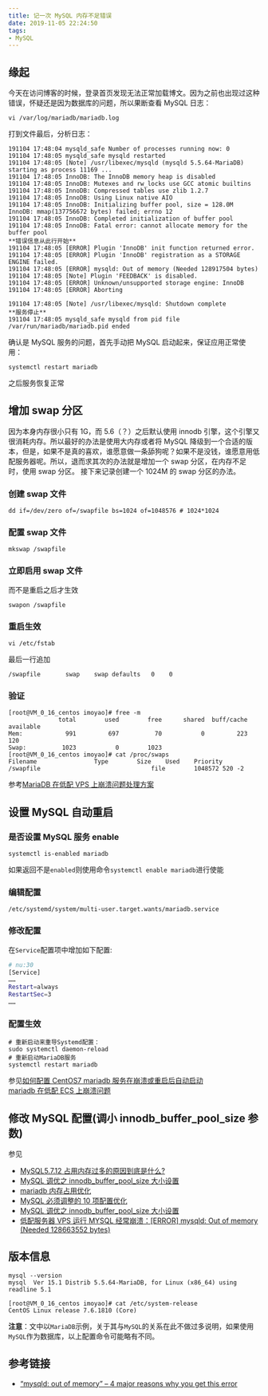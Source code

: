 ```yaml
---
title: 记一次 MySQL 内存不足错误
date: 2019-11-05 22:24:50
tags:
- MySQL
---
```

## 缘起
今天在访问博客的时候，登录首页发现无法正常加载博文。因为之前也出现过这种错误，怀疑还是因为数据库的问题，所以果断查看 MySQL 日志：
```shell
vi /var/log/mariadb/mariadb.log 
```
打到文件最后，分析日志：
```shell
191104 17:48:04 mysqld_safe Number of processes running now: 0
191104 17:48:05 mysqld_safe mysqld restarted
191104 17:48:05 [Note] /usr/libexec/mysqld (mysqld 5.5.64-MariaDB) starting as process 11169 ...
191104 17:48:05 InnoDB: The InnoDB memory heap is disabled
191104 17:48:05 InnoDB: Mutexes and rw_locks use GCC atomic builtins
191104 17:48:05 InnoDB: Compressed tables use zlib 1.2.7
191104 17:48:05 InnoDB: Using Linux native AIO
191104 17:48:05 InnoDB: Initializing buffer pool, size = 128.0M
InnoDB: mmap(137756672 bytes) failed; errno 12
191104 17:48:05 InnoDB: Completed initialization of buffer pool
191104 17:48:05 InnoDB: Fatal error: cannot allocate memory for the buffer pool
**错误信息从此行开始**
191104 17:48:05 [ERROR] Plugin 'InnoDB' init function returned error.
191104 17:48:05 [ERROR] Plugin 'InnoDB' registration as a STORAGE ENGINE failed.
191104 17:48:05 [ERROR] mysqld: Out of memory (Needed 128917504 bytes)
191104 17:48:05 [Note] Plugin 'FEEDBACK' is disabled.
191104 17:48:05 [ERROR] Unknown/unsupported storage engine: InnoDB
191104 17:48:05 [ERROR] Aborting

191104 17:48:05 [Note] /usr/libexec/mysqld: Shutdown complete
**服务停止**
191104 17:48:05 mysqld_safe mysqld from pid file /var/run/mariadb/mariadb.pid ended
```
确认是 MySQL 服务的问题，首先手动把 MySQL 启动起来，保证应用正常使用：
```shell
systemctl restart mariadb
```
之后服务恢复正常
## 增加 swap 分区
因为本身内存很小只有 1G，而 5.6（？）之后默认使用 innodb 引擎，这个引擎又很消耗内存。所以最好的办法是使用大内存或者将 MySQL 降级到一个合适的版本，但是，如果不是真的喜欢，谁愿意做一条舔狗呢？如果不是没钱，谁愿意用低配服务器呢。所以，退而求其次的办法就是增加一个 swap 分区，在内存不足时，使用 swap 分区。
接下来记录创建一个 1024M 的 swap 分区的办法。
### 创建 swap 文件
```shell
dd if=/dev/zero of=/swapfile bs=1024 of=1048576 # 1024*1024
```
### 配置 swap 文件
```shell
mkswap /swapfile
```
### 立即启用 swap 文件
而不是重启之后才生效
```shell
swapon /swapfile
```
### 重启生效
```shell
vi /etc/fstab
```
最后一行追加
```shell
/swapfile       swap    swap defaults   0    0
```
### 验证
```shell
[root@VM_0_16_centos imoyao]# free -m
              total        used        free      shared  buff/cache   available
Mem:            991         697          70           0         223         120
Swap:          1023           0        1023
[root@VM_0_16_centos imoyao]# cat /proc/swaps 
Filename				Type		Size	Used	Priority
/swapfile                               file		1048572	520	-2
```
参考[MariaDB 在低配 VPS 上崩溃问题处理方案](https://www.aimz8.com/?p=286)
## 设置 MySQL 自动重启
### 是否设置 MySQL 服务 enable 
```shell
systemctl is-enabled mariadb
```
如果返回不是`enabled`则使用命令`systemctl enable mariadb`进行使能
### 编辑配置
```shell
/etc/systemd/system/multi-user.target.wants/mariadb.service
```
### 修改配置
在`Service`配置项中增加如下配置:
```bash
# nu:30
[Service]
……
Restart=always
RestartSec=3
……
```
### 配置生效
```shell
# 重新启动来重导Systemd配置：
sudo systemctl daemon-reload
# 重新启动MariaDB服务
systemctl restart mariadb
```
参见[如何配置 CentOS7 mariadb 服务在崩溃或重启后自动启动](https://www.codebye.com/how-to-config-centos7-mariadb-service-auto-start-after-reboot-or-crash.html)   
[mariadb 在低配 ECS 上崩溃问题](http://chengms.com/?p=151)  

## 修改 MySQL 配置(调小 innodb_buffer_pool_size 参数)
参见
- [MySQL5.7.12 占用内存过多的原因到底是什么?](https://www.v2ex.com/t/276069)  
- [MySQL 调优之 innodb_buffer_pool_size 大小设置](https://www.v2ex.com/t/276069)  
- [mariadb 内存占用优化](https://segmentfault.com/a/1190000017992793)  
- [MySQL 必须调整的 10 项配置优化](https://segmentfault.com/a/1190000003072283)  
- [MySQL 调优之 innodb_buffer_pool_size 大小设置](https://blog.csdn.net/sunny05296/article/details/78916775)  
- [低配服务器 VPS 运行 MYSQL 经常崩溃：[ERROR] mysqld: Out of memory (Needed 128663552 bytes)](http://www.bluestep.cc/%E4%BD%8E%E9%85%8D%E6%9C%8D%E5%8A%A1%E5%99%A8vps%E8%BF%90%E8%A1%8Cmysql%E7%BB%8F%E5%B8%B8%E5%B4%A9%E6%BA%83%EF%BC%9Aerror-mysqld-out-of-memory-needed-128663552-bytes/)  

## 版本信息
```shell
mysql --version
mysql  Ver 15.1 Distrib 5.5.64-MariaDB, for Linux (x86_64) using readline 5.1
```
```shell
[root@VM_0_16_centos imoyao]# cat /etc/system-release
CentOS Linux release 7.6.1810 (Core) 
```
**注意**：文中以`MariaDB`示例，关于其与`MySQL`的关系在此不做过多说明，如果使用`MySQL`作为数据库，以上配置命令可能略有不同。
## 参考链接
- [“mysqld: out of memory” – 4 major reasons why you get this error](https://bobcares.com/blog/mysqld-out-of-memory/)